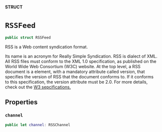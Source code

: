**STRUCT**

# `RSSFeed`

```swift
public struct RSSFeed
```

RSS is a Web content syndication format.

Its name is an acronym for Really Simple Syndication.
RSS is dialect of XML.
All RSS files must conform to the XML 1.0 specification,
as published on the World Wide Web Consortium (W3C) website.
At the top level, a RSS document is a <rss> element,
with a mandatory attribute called version,
that specifies the version of RSS that the document conforms to.
If it conforms to this specification,
the version attribute must be 2.0.
For more details, check out the
[W3 sepcifications.](https://validator.w3.org/feed/docs/rss2.html)

## Properties
### `channel`

```swift
public let channel: RSSChannel
```
